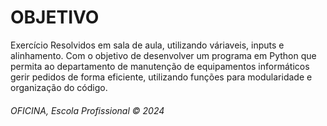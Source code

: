 <h1>OBJETIVO</h1>
Exercício Resolvidos em sala de aula, utilizando váriaveis, inputs e alinhamento. Com o objetivo de desenvolver um programa em Python que permita ao departamento de manutenção de equipamentos informáticos gerir pedidos de forma eficiente, utilizando funções para modularidade e organização do código.
<h6>OFICINA, Escola Profissional &copy; 2024</h6>
